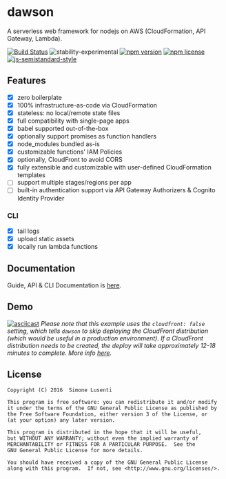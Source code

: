 
# dawson
A serverless web framework for nodejs on AWS (CloudFormation, API Gateway, Lambda).  

[![Build Status](https://travis-ci.org/lusentis/dawson.svg?branch=master)](https://travis-ci.org/lusentis/dawson)
![stability-experimental](https://img.shields.io/badge/stability-experimental-orange.svg)
[![npm version](https://img.shields.io/npm/v/dawson.svg?maxAge=3600)]()
[![npm license](https://img.shields.io/npm/l/dawson.svg?maxAge=2592000?style=plastic)]()
[![js-semistandard-style](https://img.shields.io/badge/code%20style-semistandard-brightgreen.svg?style=plastic)](https://github.com/Flet/semistandard)

## Features

* [X] zero boilerplate
* [X] 100% infrastructure-as-code via CloudFormation
* [X] stateless: no local/remote state files
* [X] full compatibility with single-page apps
* [X] babel supported out-of-the-box
* [X] optionally support promises as function handlers
* [X] node_modules bundled as-is
* [X] customizable functions' IAM Policies
* [X] optionally, CloudFront to avoid CORS
* [X] fully extensible and customizable with user-defined CloudFormation templates
* [ ] support multiple stages/regions per app
* [ ] built-in authentication support via API Gateway Authorizers & Cognito Identity Provider

### CLI
* [X] tail logs
* [X] upload static assets
* [X] locally run lambda functions

## Documentation
Guide, API & CLI Documentation is [here](docs/README.md).

## Demo
[![asciicast](https://asciinema.org/a/cq1t6rhfo0g19ovafabcsawlz.png?v=2)](https://asciinema.org/a/cq1t6rhfo0g19ovafabcsawlz)
*Please note that this example uses the `cloudfront: false` setting, which tells `dawson` to skip deploying the CloudFront distribution (which would be useful in a production environment). If a CloudFront distribution needs to be created, the deploy will take approximately 12-18 minutes to complete. More info [here](docs/API.md#packagejson-fields-reference).*


## License

    Copyright (C) 2016  Simone Lusenti
    
    This program is free software: you can redistribute it and/or modify
    it under the terms of the GNU General Public License as published by
    the Free Software Foundation, either version 3 of the License, or
    (at your option) any later version.
    
    This program is distributed in the hope that it will be useful,
    but WITHOUT ANY WARRANTY; without even the implied warranty of
    MERCHANTABILITY or FITNESS FOR A PARTICULAR PURPOSE.  See the
    GNU General Public License for more details.
    
    You should have received a copy of the GNU General Public License
    along with this program.  If not, see <http://www.gnu.org/licenses/>.
